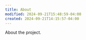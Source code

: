 ```yaml
---
title: About
modified: 2024-09-21T15:48:59-04:00
created: 2024-09-21T14:15:57-04:00
---
```

About the project.
